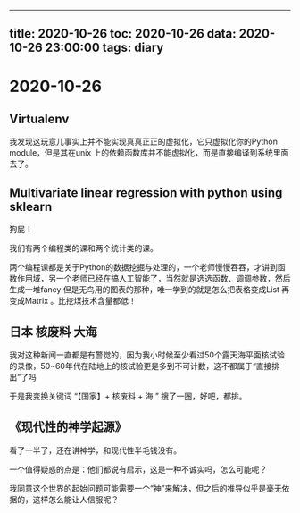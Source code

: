 
---
title: 2020-10-26
toc: 2020-10-26
data: 2020-10-26 23:00:00
tags: diary
---


# 2020-10-26

## Virtualenv

我发现这玩意儿事实上并不能实现真真正正的虚拟化，它只虚拟化你的Python module，但是其在unix 上的依赖函数库并不能虚拟化，而是直接编译到系统里面去了。

## Multivariate linear regression with python using sklearn

狗屁！

我们有两个编程类的课和两个统计类的课。

两个编程课都是关于Python的数据挖掘与处理的，一个老师慢慢吞吞，才讲到函数作用域，另一个老师已经在搞人工智能了，当然就是选选函数、调调参数，然后生成一堆fancy 但是无鸟用的图表的那种，唯一学到的就是怎么把表格变成List 再变成Matrix 。比挖煤技术含量都低！



## 日本 核废料 大海

我对这种新闻一直都是有警觉的，因为我小时候至少看过50个露天海平面核试验的录像，50~60年代在陆地上的核试验更是多到不可计数，这不都属于“直接排出”了吗

于是我变换关键词 “【国家】+ 核废料 + 海 ” 搜了一圈，好吧，都排。

## 《现代性的神学起源》

看了一半了，还在讲神学，和现代性半毛钱没有。

一个值得疑惑的点是：他们都说有启示，这是一种不诚实吗，怎么可能呢？

我同意这个世界的起始问题可能需要一个“神”来解决，但之后的推导似乎是毫无依据的，这样怎么能让人信服呢？

## 



